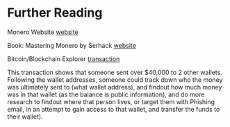 
# Further Reading

Monero Website [website](https://www.getmonero.org/)

Book: Mastering Monero by Serhack [website](https://masteringmonero.com/)

Bitcoin/Blockchain Explorer [transaction](https://www.blockchain.com/explorer/addresses/btc/bc1qk94cx7l8g36pztah6lxv6r4sdsuy8g6c2rplwt)

This transaction shows that someone sent over $40,000 to 2 other wallets.  Following the wallet addresses, someone could track down who
the money was ultimately sent to (what wallet address), and findout how much money was in that wallet (as the balance is public information), and
do more research to findout where that person lives, or target them with Phishing email, in an attempt to gain access to that wallet, and transfer
the funds to their wallet).
